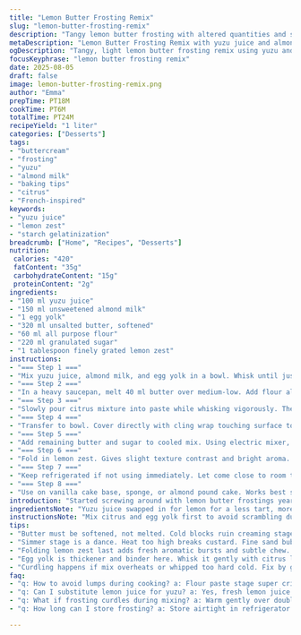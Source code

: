 ```yaml
---
title: "Lemon Butter Frosting Remix"
slug: "lemon-butter-frosting-remix"
description: "Tangy lemon butter frosting with altered quantities and swapped ingredients. Uses fresh yuzu juice instead of lemon, almond milk replacing water for subtle nuttiness. Slightly less sugar and butter for lighter texture. Creamy, thick, with bright citrus aroma. Technique focuses on starch gelatinization for body. Whipping stage vital to get air in, texture light but stable. Adjusted simmer time for more pronounced thickening. Covers substitutions, troubleshooting curdling, and balancing acidity. Works well on vanilla or almond cakes. Tangy twist with grated lemon zest added at end for texture and aroma. Recipes emphasizes watching visual cues over strict timing in each phase."
metaDescription: "Lemon Butter Frosting Remix with yuzu juice and almond milk. Whip slow, watch starch gelatinize. Tangy, airy, bright citrus with creamy body and subtle nuttiness."
ogDescription: "Tangy, light lemon butter frosting remix using yuzu and almond milk. Watch for glossy bubbles, fold zest last. Whip well, fix curdling with gentle heat."
focusKeyphrase: "lemon butter frosting remix"
date: 2025-08-05
draft: false
image: lemon-butter-frosting-remix.png
author: "Emma"
prepTime: PT18M
cookTime: PT6M
totalTime: PT24M
recipeYield: "1 liter"
categories: ["Desserts"]
tags:
- "buttercream"
- "frosting"
- "yuzu"
- "almond milk"
- "baking tips"
- "citrus"
- "French-inspired"
keywords:
- "yuzu juice"
- "lemon zest"
- "starch gelatinization"
breadcrumb: ["Home", "Recipes", "Desserts"]
nutrition: 
 calories: "420"
 fatContent: "35g"
 carbohydrateContent: "15g"
 proteinContent: "2g"
ingredients:
- "100 ml yuzu juice"
- "150 ml unsweetened almond milk"
- "1 egg yolk"
- "320 ml unsalted butter, softened"
- "60 ml all purpose flour"
- "220 ml granulated sugar"
- "1 tablespoon finely grated lemon zest"
instructions:
- "=== Step 1 ==="
- "Mix yuzu juice, almond milk, and egg yolk in a bowl. Whisk until just combined. Avoid over-whisking or yolk may foam unpredictably."
- "=== Step 2 ==="
- "In a heavy saucepan, melt 40 ml butter over medium-low. Add flour all at once; stir continuously. Cook about 1 minute until raw flour smell evaporates and mixture forms smooth blond paste. Be vigilant: browning? Scrap pan off heat promptly."
- "=== Step 3 ==="
- "Slowly pour citrus mixture into paste while whisking vigorously. The immediate glossy lumpy texture signals starch hydration starting. Adjust heat to medium-high and bring to gentle boil. Watch closely – bubbles spread through mixture like fine sand. Stir continuously; simmer roughly 3 minutes until thickened, coating back of spoon."
- "=== Step 4 ==="
- "Transfer to bowl. Cover directly with cling wrap touching surface to prevent skin forming. Cool to room temperature. The frosting should feel cool, slightly gelatinous. This step crucial to avoid scrambled eggs later."
- "=== Step 5 ==="
- "Add remaining butter and sugar to cooled mix. Using electric mixer, beat for about 6 minutes on medium-high speed. You want pale, airy, fluffy texture that holds shape but still soft. Longer beating incorporates air; texture lightens."
- "=== Step 6 ==="
- "Fold in lemon zest. Gives slight texture contrast and bright aroma. Taste here; tanginess should feel balanced with buttery sweetness."
- "=== Step 7 ==="
- "Keep refrigerated if not using immediately. Let come close to room temp and give quick whip before spreading. To fix any curdling, warm gently over double boiler and re-beat."
- "=== Step 8 ==="
- "Use on vanilla cake base, sponge, or almond pound cake. Works best spread thickly to contrast tang and sweet. Avoid direct oven heat once frosted unless firm chilling first."
introduction: "Started screwing around with lemon butter frostings years ago. Too sweet, too heavy often. Tried swapping juices, reducing butter. The bright yuzu juice hits differently—less harsh acid punch but complex citrus notes. Instead of water, almond milk brought subtle body, less dilution. Flour amount dropped; too much starch kills silkiness. The simmer timing tweaked to let starch fully gelatinize but avoid lumping. Found covering the curd right away essential; avoids that nasty skin that ruins the mix. Beat time? I learned slow creaming misses air. Whip it good, fluffy and cloud-like is where the magic hides. Added lemon zest last—tiny texture pop, aromatic zip. Watching the mixture bubble is like reading tea leaves; too rapid boil—breaks. Just right, glossy coats spoon, no grainy lumps. Helps to know the feel of the mix when cool enough to add butter, else scramble city. Kitchen chaos turned precision over time. Worth the tweaks."
ingredientsNote: "Yuzu juice swapped in for lemon for a less tart, more floral citrus profile. You can use fresh lemon juice (125 ml) if unavailable but expect more sharpness. Almond milk replaces water, adding faint nuttiness and creaminess; coconut milk is another alternative for subtle tropical notes but richer fat content may change texture. Butter content reduced from original; too much butter dilutes acidity and lengthens whipping time. Flour amount dropped as over thick frosting feels pasty; tweak slightly depending on preferred body. Sugar cut down by about 25%; personal preference but keep enough to balance tartness. Freshly grated lemon zest brings bursts of aroma and slight textural contrast; dried zest or candied peel can substitute but adjust quantity and moisture carefully. Egg yolk is binder and thickener; separate carefully not to contaminate with white to keep final texture smooth. All-purpose flour is best for neutral flavor and starch content; cornstarch can replace with adjustment in quantity (around 40 ml) but watch thickening closely. Fresh ingredients assure best taste; bottled juice often alters balance. Butter must be soft, not melted, for proper creaming and air incorporation. Room temperature consistency essential for whipping stage; fridge hardened butter must be rested. Don’t rush cooling phase—final texture hinges on good timing here."
instructionsNote: "Mix citrus and egg yolk first to avoid scrambling during cooking. Whisk gently; beating too much before heat can create foam and unstable mixtures. Melting small butter first to make roux helps avoid lumps. No browning allowed on flour; pale blonde paste purpose is starch gelatinization without flavor darkening. Pour liquid slowly into roux while whisking to prevent lumps. Simmer time extended slightly (3 mins vs 1-2 original) ensuring thickening but watch heat carefully; boiling aggressively breaks curd. Texture cues are vital—the mix should look glossy, smooth, coat spoon heavily but still pourable. Covering immediately upon removal and placing cling wrap on surface stops skin and drying—an easy trap for amateurs. Cooling must be at ambient temp, not forced chill, to help mix stabilize. Butter and sugar beating at least 6 minutes important; time ranges vary, trust your mixer’s speed but watch for change in color and volume. The addition of lemon zest at end maintains aroma integrity; stirring before risks zest oils being lost in extended whip. If mixture splits or curdles during whipping, warm gently over bain-marie and continue beating; avoid high temperature or stirring vigorously by hand. Use immediate or chill until frosting body firms up; bring to room temp and re-whip before use for best spreadability. Freeze if needed but textures can degrade slightly. This frosting can be tricky for beginners; focus on visual cues, tactile feedback more than strict times. Stack cakes promptly after spreading to avoid drying or cracking."
tips:
- "Butter must be softened, not melted. Cold blocks ruin creaming stage, skip fridge hardening by resting at room temp first. Whipping time shifts with butter warmth; cold means longer whip, risk dull texture. Stir flour in melted butter off heat right away; browning kills starch action, paste needs pale blonde. Timing is sensory - smell flour gone, soft paste forms. Avoid lumps by slow liquid addition, whisk vigorously. Sloppy stirring? Lumps show quickly when heat goes up."
- "Simmer stage is a dance. Heat too high breaks custard. Fine sand bubbles signaling starch swelling; listen for subtle hiss, no rolling boil. Watch sheen on spoon back - thick, shiny but still pourable. Texture should feel sticky yet flow. It’s gelatinizing, no grainy lumps allowed. Stir nonstop. Not enough simmer? Runny frosting; too long? Clumpy or tough. Cooling covered with cling wrap pressed on surface stops skin. Skin ruins mixing later, always skip chilling here."
- "Folding lemon zest last adds fresh aromatic bursts and subtle chew. Add too soon, zest oils fade during whipping. Fresh zest preferred; dried or candied changes moisture balance, adjust quantity carefully. Taste after folding, tang should balance trimmed sugar and butter. Sugar cut by 25% in remix for brightness; tweak if needed. Almond milk subtles nuttiness, skip if allergic or substitute with coconut milk but keep an eye on texture, richness changes whipping time and body."
- "Egg yolk is thickener and binder here. Whisk it gently with citrus liquids before heat stage; avoid foam or bubbles that break protein structure and cause foaming later. Split yolk carefully, no whites, whites scramble and ruin smoothness. Cooling custard right is essential; warm mix adds butter too soon, scrambling risk. Use visual foggy shininess as cue to stop simmering; stirring texture changes when custard 'sets' but still soft. Rapid chilling or skipping cling wrap causes skin, tough patches."
- "Curdling happens if mix overheats or whipped too hard cold. Fix by gentle warming over bain-marie; warm slowly, stir with electric mixer at medium speed. Don’t stir by hand vigorously or temp spikes. Butter cold? Texture less airy, increases whip time. Store refrigerated with airtight seal, frost usually stable 2-3 days but texture loosens if frozen. Bring close to room temp before using; quick re-whip restores airiness, avoids pastey spread. Freeze last resort; texture degrades visibly."
faq:
- "q: How to avoid lumps during cooking? a: Flour paste stage super critical. Stir constantly while cooking flour and butter; smell raw flour vanish means done. Add liquids slow pouring whisks lumps away. Heat too high causes clumps fast; medium-low key here. Watch for paste color, stop when pale blond, no browning."
- "q: Can I substitute lemon juice for yuzu? a: Yes, fresh lemon juice 125 ml swap works but expect sharper acid punch, stronger citrus notes. Yuzu softer, floral. Almond milk still recommended for nuttiness. Coconut milk alternative but increases richness and frosting thickness; adjust sugar and butter slightly."
- "q: What if frosting curdles during mixing? a: Warm gently over double boiler, beat slowly at medium speed to recombine. Don’t overheat or beat by hand too hard or scramble risk. Restart whipping only when temperature comfortable to touch or pale airy texture returns. Could skip butter chilling to reduce risk too."
- "q: How long can I store frosting? a: Store airtight in refrigerator till 3 days safe, seals freshness. Longer storage needs freezing but expect slight texture breakdown. Bring to room temp before re-whipping. Avoid freezing if strong citrus oils present; might dull flavor. Use soon after mixing best for texture integrity."

---
```

